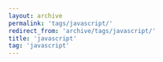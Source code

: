```yaml
---
layout: archive
permalink: 'tags/javascript/'
redirect_from: 'archive/tags/javascript/'
title: 'javascript'
tag: 'javascript'
---
```

